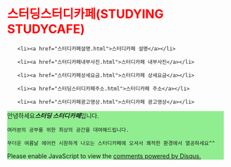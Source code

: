 <!doctype html>

<html>

<head>

  <title>styudingstudycafe - html</title>

  <meta charset="utf-8">

  <style>

  h1{color:red}

  </style>

</head>

<body>

  <h1><strong>스터딩스터디카페(STUDYING STUDYCAFE)</strong></h1>

  <ol>

    <li><a href="스터디카페설명.html">스터디카페 설명</a></li>

    <li><a href="스터디카페내부사진.html">스터디카페 내부사진</a></li>

    <li><a href="스터디카페상세요금.html">스터디카페 상세요금</a></li>

    <li><a href="스터딩스터디카페주소.html">스터디카페 주소</a></li>

    <li><a href="스터디카페광고영상.html">스터디카페 광고영상</a></li>

  </ol>

<p>

  <div style="background-color:lightgreen"><p>안녕하세요<strong><i>스터딩 스터디카페</i></strong>입니다.

    여러분의 공부를 위한 최상의 공간을 대여해드립니다.

    무더운 여름날 에어컨 시원하게 나오는 스터디카페에 오셔서 쾌적한 환경에서 열공하세요^^

</p>

<p>

  <div id="disqus_thread"></div>

<script>



/**

*  RECOMMENDED CONFIGURATION VARIABLES: EDIT AND UNCOMMENT THE SECTION BELOW TO INSERT DYNAMIC VALUES FROM YOUR PLATFORM OR CMS.

*  LEARN WHY DEFINING THESE VARIABLES IS IMPORTANT: https://disqus.com/admin/universalcode/#configuration-variables*/

/*

var disqus_config = function () {

this.page.url = PAGE_URL;  // Replace PAGE_URL with your page's canonical URL variable

this.page.identifier = PAGE_IDENTIFIER; // Replace PAGE_IDENTIFIER with your page's unique identifier variable

};

*/

(function() { // DON'T EDIT BELOW THIS LINE

var d = document, s = d.createElement('script');

s.src = 'https://studyingstudycafe.disqus.com/embed.js';

s.setAttribute('data-timestamp', +new Date());

(d.head || d.body).appendChild(s);

})();

</script>

<noscript>Please enable JavaScript to view the <a href="https://disqus.com/?ref_noscript">comments powered by Disqus.</a></noscript>

</p>
